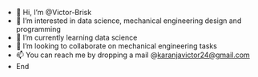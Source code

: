 - 👋 Hi, I’m @Victor-Brisk
- 👀 I’m interested in data science, mechanical engineering design and programming
- 🌱 I’m currently learning data science
- 💞️ I’m looking to collaborate on mechanical engineering tasks
- 📫 You can reach me by dropping a mail @karanjavictor24@gmail.com
- End
